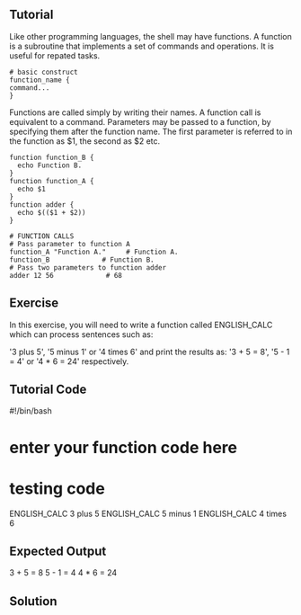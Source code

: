 Tutorial
--------

Like other programming languages, the shell may have functions. A function is a subroutine that implements a set of commands and operations. It is useful for repated tasks.

    # basic construct
    function_name {
    command...
    }

Functions are called simply by writing their names. A function call is equivalent to a command. Parameters may be passed to a function, by specifying them after the function name. The first parameter is referred to in the function as $1, the second as $2 etc.

    function function_B {
      echo Function B.
    }
    function function_A {
      echo $1
    }
    function adder {
      echo $(($1 + $2))
    }

    # FUNCTION CALLS
    # Pass parameter to function A
    function_A "Function A."     # Function A.
    function_B             # Function B.
    # Pass two parameters to function adder
    adder 12 56             # 68

Exercise
--------
In this exercise, you will need to write a function called ENGLISH_CALC which can process sentences such as:

'3 plus 5', '5 minus 1' or '4 times 6' and print the results as:  '3 + 5 = 8', '5 - 1 = 4' or '4 * 6 = 24' respectively.

Tutorial Code
-------------
#!/bin/bash
# enter your function code here

# testing code
ENGLISH_CALC 3 plus 5
ENGLISH_CALC 5 minus 1
ENGLISH_CALC 4 times 6

Expected Output
---------------
3 + 5 = 8
5 - 1 = 4
4 * 6 = 24

Solution
--------